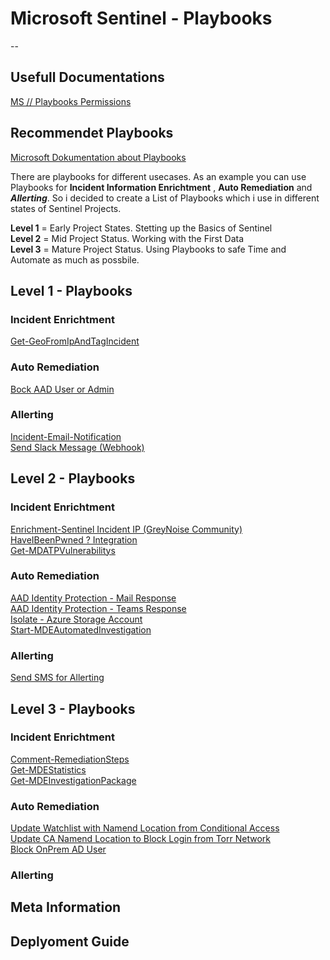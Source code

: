 # Microsoft Sentinel - Playbooks
--
## Usefull Documentations

[MS // Playbooks Permissions](https://techcommunity.microsoft.com/t5/microsoft-sentinel-blog/microsoft-sentinel-automation-tips-amp-tricks-part-2-playbooks/ba-p/3566369)

## Recommendet Playbooks
[Microsoft Dokumentation about Playbooks](https://learn.microsoft.com/de-de/azure/sentinel/tutorial-respond-threats-playbook?tabs=LAC)

There are playbooks for different usecases. As an example you can use Playbooks for __Incident Information Enrichtment__ , __Auto Remediation__ and ***Allerting***.
So i decided to create a List of Playbooks which i use in different states of Sentinel Projects.<br>

__Level 1__ = Early Project States. Stetting up the Basics of Sentinel<br>
__Level 2__ = Mid Project Status. Working with the First Data<br>
__Level 3__ = Mature Project Status. Using Playbooks to safe Time and Automate as much as possbile.<br>

## Level 1 - Playbooks
### Incident Enrichtment
[Get-GeoFromIpAndTagIncident](https://github.com/Azure/Azure-Sentinel/tree/master/Playbooks/Get-GeoFromIpAndTagIncident)<br>
### Auto Remediation
[Bock AAD User or Admin](https://github.com/Azure/Azure-Sentinel/tree/master/Playbooks/Block-AADUserOrAdmin)
<br>

### Allerting
[Incident-Email-Notification](https://github.com/Azure/Azure-Sentinel/tree/master/Playbooks/Incident-Email-Notification)
<br>
[Send Slack Message (Webhook)](https://github.com/Azure/Azure-Sentinel/tree/master/Playbooks/Send-Slack-Message-Webhook)
<br>

## Level 2 - Playbooks
### Incident Enrichtment
[Enrichment-Sentinel Incident IP (GreyNoise Community)](https://github.com/Azure/Azure-Sentinel/tree/master/Playbooks/Enrich-SentinelIncident-GreyNoiseCommunity-IP)
<br>
[HaveIBeenPwned ? Integration](https://github.com/Azure/Azure-Sentinel/tree/master/Playbooks/HaveIBeenPwned)
<br>
[Get-MDATPVulnerabilitys](https://github.com/Azure/Azure-Sentinel/tree/master/Playbooks/Get-MDATPVulnerabilities)

### Auto Remediation
[AAD Identity Protection - Mail Response](https://github.com/Azure/Azure-Sentinel/tree/master/Playbooks/IdentityProtection-EmailResponse)
<br>
[AAD Identity Protection - Teams Response](https://github.com/Azure/Azure-Sentinel/tree/master/Playbooks/IdentityProtection-TeamsBotResponse)
<br>
[Isolate - Azure Storage Account](https://github.com/Azure/Azure-Sentinel/tree/master/Playbooks/Isolate-AzureStorageAccount)
<br>
[Start-MDEAutomatedInvestigation](https://github.com/Azure/Azure-Sentinel/tree/master/Playbooks/Start-MDEAutomatedInvestigation)

### Allerting
[Send SMS for Allerting](https://github.com/Azure/Azure-Sentinel/tree/master/Playbooks/Send-AzCommunicationsSMSMessage)

## Level 3 - Playbooks
### Incident Enrichtment
[Comment-RemediationSteps](https://github.com/Azure/Azure-Sentinel/tree/master/Playbooks/Comment-RemediationSteps)
<br>
[Get-MDEStatistics](https://github.com/Azure/Azure-Sentinel/tree/master/Playbooks/Get-MDEStatistics)
<br>
[Get-MDEInvestigationPackage](https://github.com/Azure/Azure-Sentinel/tree/master/Playbooks/Get-MDEInvestigationPackage)

### Auto Remediation
[Update Watchlist with Namend Location from Conditional Access](https://github.com/Azure/Azure-Sentinel/tree/master/Playbooks/Update-Watchlist-With-NamedLocation)
<br>
[Update CA Namend Location to Block Login from Torr Network](https://github.com/Azure/Azure-Sentinel/tree/master/Playbooks/Update-NamedLocations-TOR)
<br>
[Block OnPrem AD User](https://github.com/Azure/Azure-Sentinel/tree/master/Playbooks/Block-OnPremADUser)

### Allerting


## Meta Information
## Deplyoment Guide